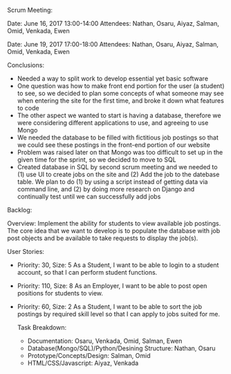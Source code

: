 Scrum Meeting:
 
 Date: June 16, 2017 13:00-14:00
 Attendees: Nathan, Osaru, Aiyaz, Salman, Omid, Venkada, Ewen
 
 Date: June 19, 2017 17:00-18:00
 Attendees: Nathan, Osaru, Aiyaz, Salman, Omid, Venkada, Ewen
 
Conclusions:
  
  - Needed a way to split work to develop essential yet basic software
  - One question was how to make front end portion for the user (a student) to see,
    so we decided to plan some concepts of what someone may see when entering the site
    for the first time, and broke it down what features to code
  - The other aspect we wanted to start is having a database, therefore we were considering
    different applications to use, and agreeing to use Mongo
  - We needed the database to be filled with fictitious job postings so that we could see
    these postings in the front-end portion of our website
  - Problem was raised later on that Mongo was too difficult to set up in the given time
    for the sprint, so we decided to move to SQL
  - Created database in SQL by second scrum meeting and we needed to (1) use UI to create jobs
    on the site and (2) Add the job to the datebase table. We plan to do (1) by using a script
    instead of getting data via command line, and (2) by doing more research on Django and
    continually test until we can successfully add jobs

Backlog:

  Overview: Implement the ability for students to view available job postings. The core idea that we
  want to develop is to populate the database with job post objects and be available to take requests to
  display the job(s).
  
  User Stories:
  - Priority: 30, Size: 5 
    As a Student, I want to be able to login to a student account, so that I can perform student functions.
  
  - Priority: 110, Size: 8
    As an Employer, I want to be able to post open positions for students to view.
   
   - Priority: 60, Size: 2
    As a Student, I want to be able to sort the job postings by required skill level so that I can
    apply to jobs suited for me.
    
     Task Breakdown:
     - Documentation: Osaru, Venkada, Omid, Salman, Ewen
     - Database(Mongo/SQL)/Python/Desining Structure: Nathan, Osaru
     - Prototype/Concepts/Design: Salman, Omid
     - HTML/CSS/Javascript: Aiyaz, Venkada
